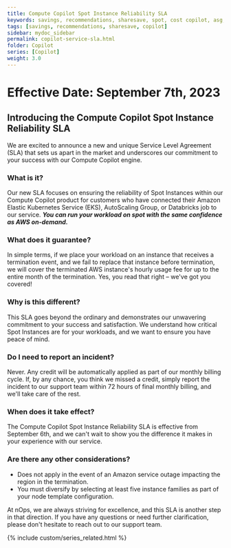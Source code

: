 ```yaml
---
title: Compute Copilot Spot Instance Reliability SLA
keywords: savings, recommendations, sharesave, spot, cost copilot, asg, eks, nks
tags: [savings, recommendations, sharesave, copilot]
sidebar: mydoc_sidebar
permalink: copilot-service-sla.html
folder: Copilot
series: [Copilot]
weight: 3.0
---
```


# Effective Date: September 7th, 2023 #

## Introducing the Compute Copilot Spot Instance Reliability SLA ##

We are excited to announce a new and unique Service Level Agreement (SLA) that sets us apart in the market and underscores our commitment to your success with our Compute Copilot engine.

### What is it? ###

Our new SLA focuses on ensuring the reliability of Spot Instances within our Compute Copilot product for customers who have connected their Amazon Elastic Kubernetes Service (EKS), AutoScaling Group, or Databricks job to our service. ***You can run your workload on spot with the same confidence as AWS on-demand.*** 

### What does it guarantee? ###

In simple terms, if we place your workload on an instance that receives a termination event, and we fail to replace that instance before termination, we will cover the terminated AWS instance's hourly usage fee for up to the entire month of the termination. Yes, you read that right – we've got you covered!

### Why is this different? ###

This SLA goes beyond the ordinary and demonstrates our unwavering commitment to your success and satisfaction. We understand how critical Spot Instances are for your workloads, and we want to ensure you have peace of mind.

### Do I need to report an incident? ###

Never. Any credit will be automatically applied as part of our monthly billing cycle. If, by any chance, you think we missed a credit, simply report the incident to our support team within 72 hours of final monthly billing, and we'll take care of the rest.

### When does it take effect? ###
The Compute Copilot Spot Instance Reliability SLA is effective from September 6th, and we can't wait to show you the difference it makes in your experience with our service.


### Are there any other considerations? ###

- Does not apply in the event of an Amazon service outage impacting the region in the termination.
- You must diversify by selecting at least five instance families as part of your node template configuration.

At nOps, we are always striving for excellence, and this SLA is another step in that direction. If you have any questions or need further clarification, please don't hesitate to reach out to our support team.


{% include custom/series_related.html %}